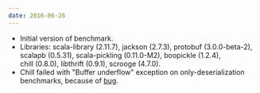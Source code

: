 ```yaml
---
date: 2016-06-26
---
```

* Initial version of benchmark.
* Libraries: scala-library&nbsp;(2.11.7), jackson&nbsp;(2.7.3), protobuf&nbsp;(3.0.0-beta-2), scalapb&nbsp;(0.5.31),
  scala-pickling&nbsp;(0.11.0-M2), boopickle&nbsp;(1.2.4), chill&nbsp;(0.8.0), libthrift&nbsp;(0.9.1), scrooge&nbsp;(4.7.0).
* Chill failed with &quot;Buffer underflow&quot; exception on only-deserialization benchmarks,
  because of [bug](https://github.com/twitter/chill/issues/181).
